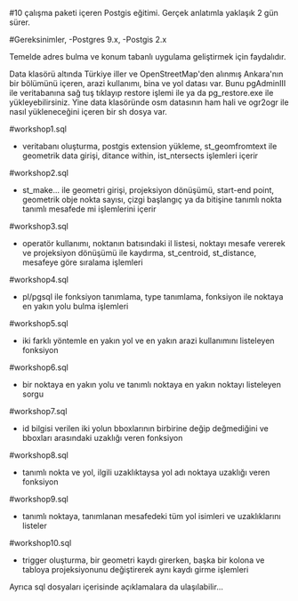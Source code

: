 #10 çalışma paketi içeren Postgis eğitimi.
Gerçek anlatımla yaklaşık 2 gün sürer.

#Gereksinimler,
-Postgres 9.x,
-Postgis 2.x

Temelde adres bulma ve konum tabanlı uygulama geliştirmek için faydalıdır.

Data klasörü altında Türkiye iller ve OpenStreetMap'den alınmış Ankara'nın bir bölümünü içeren, arazi kullanımı, bina ve yol datası var.
Bunu pgAdminIII ile veritabanına sağ tuş tıklayıp restore işlemi ile ya da pg_restore.exe ile yükleyebilirsiniz.
Yine data klasöründe osm datasının ham hali ve ogr2ogr ile nasıl yükleneceğini içeren bir sh dosya var.

#workshop1.sql
- veritabanı oluşturma, postgis extension yükleme, st_geomfromtext ile geometrik data girişi, ditance within, ist_ntersects işlemleri içerir

#workshop2.sql
- st_make... ile geometri girişi, projeksiyon dönüşümü, start-end point, geometrik obje nokta sayısı, çizgi başlangıç ya da bitişine tanımlı nokta tanımlı mesafede mi işlemlerini içerir

#workshop3.sql
- operatör kullanımı, noktanın batısındaki il listesi, noktayı mesafe vererek ve projeksiyon dönüşümü ile kaydırma, st_centroid, st_distance, mesafeye göre sıralama işlemleri

#workshop4.sql
- pl/pgsql ile fonksiyon tanımlama, type tanımlama, fonksiyon ile noktaya en yakın yolu bulma işlemleri

#workshop5.sql
- iki farklı yöntemle en yakın yol ve en yakın arazi kullanımını listeleyen fonksiyon

#workshop6.sql
- bir noktaya en yakın yolu ve tanımlı noktaya en yakın noktayı listeleyen sorgu

#workshop7.sql
- id bilgisi verilen iki yolun bboxlarının birbirine değip değmediğini ve bboxları arasındaki uzaklığı veren fonksiyon

#workshop8.sql
- tanımlı nokta ve yol, ilgili uzaklıktaysa yol adı  noktaya uzaklığı veren fonksiyon

#workshop9.sql
- tanımlı noktaya, tanımlanan mesafedeki tüm yol isimleri ve uzaklıklarını listeler

#workshop10.sql
- trigger oluşturma, bir geometri kaydı girerken, başka bir kolona ve tabloya projeksiyonunu değiştirerek aynı kaydı girme işlemleri

Ayrıca sql dosyaları içerisinde açıklamalara da ulaşılabilir...
